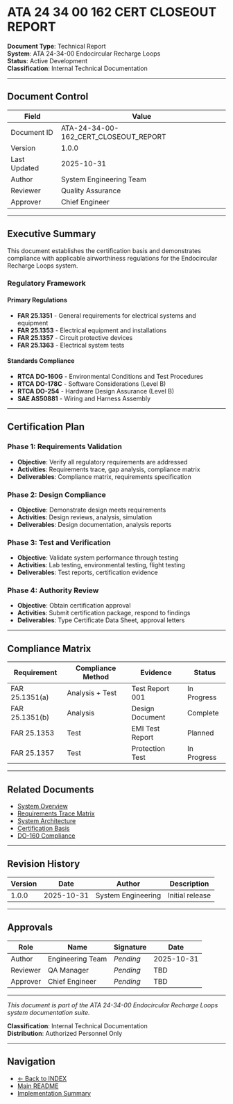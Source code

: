 # ATA 24 34 00 162 CERT CLOSEOUT REPORT

**Document Type**: Technical Report  
**System**: ATA 24-34-00 Endocircular Recharge Loops  
**Status**: Active Development  
**Classification**: Internal Technical Documentation

---

## Document Control

| Field | Value |
|-------|-------|
| Document ID | ATA-24-34-00-162_CERT_CLOSEOUT_REPORT |
| Version | 1.0.0 |
| Last Updated | 2025-10-31 |
| Author | System Engineering Team |
| Reviewer | Quality Assurance |
| Approver | Chief Engineer |

---

## Executive Summary

This document establishes the certification basis and demonstrates compliance with applicable airworthiness regulations for the Endocircular Recharge Loops system.

### Regulatory Framework

#### Primary Regulations
- **FAR 25.1351** - General requirements for electrical systems and equipment
- **FAR 25.1353** - Electrical equipment and installations
- **FAR 25.1357** - Circuit protective devices
- **FAR 25.1363** - Electrical system tests

#### Standards Compliance
- **RTCA DO-160G** - Environmental Conditions and Test Procedures
- **RTCA DO-178C** - Software Considerations (Level B)
- **RTCA DO-254** - Hardware Design Assurance (Level B)
- **SAE AS50881** - Wiring and Harness Assembly

---

## Certification Plan

### Phase 1: Requirements Validation
- **Objective**: Verify all regulatory requirements are addressed
- **Activities**: Requirements trace, gap analysis, compliance matrix
- **Deliverables**: Compliance matrix, requirements specification

### Phase 2: Design Compliance
- **Objective**: Demonstrate design meets requirements
- **Activities**: Design reviews, analysis, simulation
- **Deliverables**: Design documentation, analysis reports

### Phase 3: Test and Verification
- **Objective**: Validate system performance through testing
- **Activities**: Lab testing, environmental testing, flight testing
- **Deliverables**: Test reports, certification evidence

### Phase 4: Authority Review
- **Objective**: Obtain certification approval
- **Activities**: Submit certification package, respond to findings
- **Deliverables**: Type Certificate Data Sheet, approval letters

---

## Compliance Matrix

| Requirement | Compliance Method | Evidence | Status |
|-------------|-------------------|----------|--------|
| FAR 25.1351(a) | Analysis + Test | Test Report 001 | In Progress |
| FAR 25.1351(b) | Analysis | Design Document | Complete |
| FAR 25.1353 | Test | EMI Test Report | Planned |
| FAR 25.1357 | Test | Protection Test | In Progress |



---

## Related Documents

- [System Overview](../../OVERVIEW/ATA-24-34-00-000_SUBSYSTEM_SUMMARY.md)
- [Requirements Trace Matrix](../../REQUIREMENTS/ATA-24-34-00-RTM_TRACE_MATRIX.xlsx)
- [System Architecture](../../DESIGN/ATA-24-34-00-ARCH_ARCHITECTURE.md)
- [Certification Basis](../../CERTIFICATION/ATA-24-34-00-153_CERT_BASIS.md)
- [DO-160 Compliance](../../CERTIFICATION/ATA-24-34-00-156_RTCA_DO-160_COMPLIANCE.md)

---

## Revision History

| Version | Date | Author | Description |
|---------|------|--------|-------------|
| 1.0.0 | 2025-10-31 | System Engineering | Initial release |

---

## Approvals

| Role | Name | Signature | Date |
|------|------|-----------|------|
| Author | Engineering Team | _Pending_ | 2025-10-31 |
| Reviewer | QA Manager | _Pending_ | TBD |
| Approver | Chief Engineer | _Pending_ | TBD |

---

*This document is part of the ATA 24-34-00 Endocircular Recharge Loops system documentation suite.*

**Classification**: Internal Technical Documentation  
**Distribution**: Authorized Personnel Only

---

## Navigation

- [← Back to INDEX](../../INDEX.md)
- [Main README](../../README.md)
- [Implementation Summary](../../IMPLEMENTATION_SUMMARY.md)
